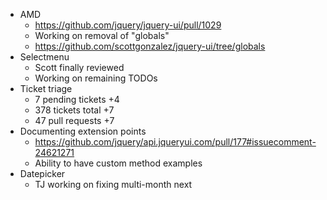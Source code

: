 * AMD
  * https://github.com/jquery/jquery-ui/pull/1029
  * Working on removal of "globals"
  * https://github.com/scottgonzalez/jquery-ui/tree/globals
* Selectmenu
  * Scott finally reviewed
  * Working on remaining TODOs
* Ticket triage
  * 7 pending tickets +4
  * 378 tickets total +7
  * 47 pull requests +7
* Documenting extension points
  * https://github.com/jquery/api.jqueryui.com/pull/177#issuecomment-24621271
  * Ability to have custom method examples
* Datepicker
  * TJ working on fixing multi-month next

